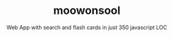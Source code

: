 ---
title: moowonsool
subtitle: Web App with search and flash cards in just 350 javascript LOC
image: "../imgs/MooWonSool.gif"
link: http://moowonsool.hugomatilla.com
buttonTitle: VISIT WEB
priority: 2
badges: [web]
categories: [open]
--- 
